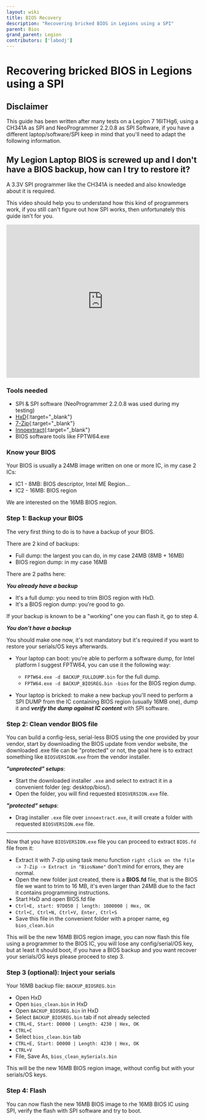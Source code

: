 ```yaml
---
layout: wiki
title: BIOS Recovery
description: "Recovering bricked BIOS in Legions using a SPI"
parent: Bios
grand_parent: Legion
contributors: ['labodj'] 
---
```


# Recovering bricked BIOS in Legions using a SPI

## Disclaimer

This guide has been written after many tests on a Legion 7 16ITHg6, using a CH341A as SPI and NeoProgrammer 2.2.0.8 as SPI Software, if you have a different laptop/software/SPI keep in mind that you'll need to adapt the following information.

## My Legion Laptop BIOS is screwed up and I don't have a BIOS backup, how can I try to restore it?

A 3.3V SPI programmer like the CH341A is needed and also knowledge about it is required.

This video should help you to understand how this kind of programmers work, if you still can't figure out how SPI works, then unfortunately this guide isn't for you.

<iframe width="100%" height="400" src="https://www.youtube.com/embed/4qX2zihB6UE" title="YouTube video player" frameborder="0" allow="accelerometer; autoplay; clipboard-write; encrypted-media; gyroscope; picture-in-picture" allowfullscreen></iframe>

### Tools needed

- SPI & SPI software (NeoProgrammer 2.2.0.8 was used during my testing)
- [HxD](https://mh-nexus.de/en/hxd/){:target="_blank"}
- [7-Zip](https://www.7-zip.org/){:target="_blank"}
- [Innoextract](https://github.com/dscharrer/innoextract){:target="_blank"}
- BIOS software tools like FPTW64.exe

### Know your BIOS

Your BIOS is usually a 24MB image written on one or more IC, in my case 2 ICs:

- IC1 - 8MB: BIOS descriptor, Intel ME Region...
- IC2 - 16MB: BIOS region

We are interested on the 16MB BIOS region.

### Step 1: Backup your BIOS

The very first thing to do is to have a backup of your BIOS.

There are 2 kind of backups:

- Full dump: the largest you can do, in my case 24MB (8MB + 16MB)
- BIOS region dump: in my case 16MB

There are 2 paths here:

***You already have a backup***

- It's a full dump: you need to trim BIOS region with HxD.
- It's a BIOS region dump: you're good to go.

If your backup is known to be a "working" one you can flash it, go to step 4.

***You don't have a backup***

You should make one now, it's not mandatory but it's required if you want to restore your serials/OS keys afterwards.

- Your laptop can boot: you're able to perform a software dump, for Intel platform I suggest FPTW64, you can use it the following way:
  - ``FPTW64.exe -d BACKUP_FULLDUMP.bin`` for the full dump.
  - ``FPTW64.exe -d BACKUP_BIOSREG.bin -bios`` for the BIOS region dump.

- Your laptop is bricked: to make a new backup you'll need to perform a SPI DUMP from the IC containing BIOS region (usually 16MB one), dump it and ***verify the dump against IC content*** with SPI software.

### Step 2: Clean vendor BIOS file

You can build a config-less, serial-less BIOS using the one provided by your vendor, start by downloading the BIOS update from vendor website, the downloaded .exe file can be "protected" or not, the goal here is to extract something like ``BIOSVERSION.exe`` from the vendor installer.

***"unprotected" setups***:

- Start the downloaded installer ``.exe`` and select to extract it in a convenient folder (eg: desktop/bios/).
- Open the folder, you will find requested ``BIOSVERSION.exe`` file.

***"protected" setups***:

- Drag installer ``.exe`` file over ``innoextract.exe``, it will create a folder with requested ``BIOSVERSION.exe`` file.

***

Now that you have ``BIOSVERSION.exe`` file you can proceed to extract ``BIOS.fd`` file from it:

- Extract it with 7-zip using task menu function ``right click on the file -> 7-Zip -> Extract in "BiosName"`` don't mind for errors, they are normal.
- Open the new folder just created, there is a **BIOS.fd** file, that is the BIOS file we want to trim to 16 MB, it's even larger than 24MB due to the fact it contains programming instructions.
- Start HxD and open BIOS.fd file
- ``Ctrl+E, start: 97D050 | length: 1000000 | Hex, OK``
- ``Ctrl+C, Ctrl+N, Ctrl+V, Enter, Ctrl+S``
- Save this file in the convenient folder with a proper name, eg ``bios_clean.bin``

This will be the new 16MB BIOS region image, you can now flash this file using a programmer to the BIOS IC, you will lose any config/serial/OS key, but at least it should boot, if you have a BIOS backup and you want recover your serials/OS keys please proceed to step 3.

### Step 3 (optional): Inject your serials

Your 16MB backup file: ``BACKUP_BIOSREG.bin``

- Open HxD
- Open ``bios_clean.bin`` in HxD
- Open ``BACKUP_BIOSREG.bin`` in HxD
- Select ``BACKUP_BIOSREG.bin`` tab if not already selected
- ``CTRL+E, Start: D0000 | Length: 4230 | Hex, OK``
- ``CTRL+C``
- Select ``bios_clean.bin`` tab
- ``CTRL+E, Start: D0000 | Length: 4230 | Hex, OK``
- ``CTRL+V``
- File, Save As, ``bios_clean_mySerials.bin``

This will be the new 16MB BIOS region image, without config but with your serials/OS keys.

### Step 4: Flash

You can now flash the new 16MB BIOS image to rhe 16MB BIOS IC using SPI, verify the flash with SPI software and try to boot.
